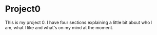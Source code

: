 # Project0
This is my project 0. I have four sections explaining a little bit about who I am, what I like and what's on my mind at the moment. 
